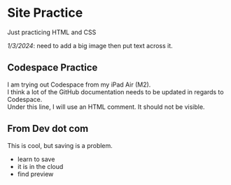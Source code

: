 # Site Practice
Just practicing HTML and CSS  

*1/3/2024*: need to add a big image then put text across it.

## Codespace Practice  
I am trying out Codespace from my iPad Air (M2).  
I think a lot of the GitHub documentation needs to be updated in regards to Codespace.  
Under this line, I will use an HTML comment. It should not be visible.  
<!-- This is a note for myself that will not be visible in the published document. -->
## From Dev dot com  
This is cool, but saving is a problem.  
- learn to save  
- it is in the cloud  
- find preview  